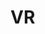 # VR
<script src='//vizor.io/static/scripts/vizor-360-embed.js' data-vizorurl='//vizor.io/embed/mkondo/vr-training'></script>
